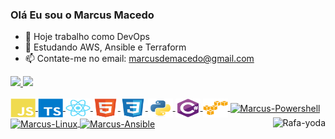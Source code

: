 ### Olá Eu sou o Marcus Macedo


- 🔭 Hoje trabalho como DevOps 
- 🌱 Estudando AWS, Ansible e Terraform
- 📫 Contate-me no email: marcusdemacedo@gmail.com

 <div>
  <a href="https://github.com/marcusdemacedo">
  <img height="180em" src="https://github-readme-stats.vercel.app/api?username=marcusdemacedo&show_icons=true&theme=blue-green&include_all_commits=true&count_private=true"/>
  <img height="180em" src="https://github-readme-stats.vercel.app/api/top-langs/?username=marcusdemacedo&layout=compact&langs_count=7&theme=blue-green"/>
</div>
<div style="display: inline_block"><br>
  <img align="center" alt="Rafa-Js" height="30" width="40" src="https://raw.githubusercontent.com/devicons/devicon/master/icons/javascript/javascript-plain.svg">
  <img align="center" alt="Rafa-Ts" height="30" width="40" src="https://raw.githubusercontent.com/devicons/devicon/master/icons/typescript/typescript-plain.svg">
  <img align="center" alt="Rafa-React" height="30" width="40" src="https://raw.githubusercontent.com/devicons/devicon/master/icons/react/react-original.svg">
  <img align="center" alt="Rafa-HTML" height="30" width="40" src="https://raw.githubusercontent.com/devicons/devicon/master/icons/html5/html5-original.svg">
  <img align="center" alt="Rafa-CSS" height="30" width="40" src="https://raw.githubusercontent.com/devicons/devicon/master/icons/css3/css3-original.svg">
  <img align="center" alt="Rafa-Python" height="30" width="40" src="https://raw.githubusercontent.com/devicons/devicon/master/icons/python/python-original.svg">
  <img align="center" alt="Rafa-Csharp" height="30" width="40" src="https://raw.githubusercontent.com/devicons/devicon/master/icons/csharp/csharp-original.svg">
  <img align="center" alt="Marcus-AWS" height="30" width="40" src="https://raw.githubusercontent.com/devicons/devicon/9f4f5cdb393299a81125eb5127929ea7bfe42889/icons/amazonwebservices/amazonwebservices-original.svg">
  <img align="center" alt="Marcus-Powershell" height="30" width="40" <img src="https://img.icons8.com/color/50/000000/powershell.png"/>
  <img align="center" alt="Marcus-Linux" height="30" width="40" <img src="<img src=<img src="https://img.icons8.com/color/48/000000/linux--v1.png"/>
  <img align="center" alt="Marcus-Ansible" height="30" width="40" <img src="https://img.icons8.com/color/48/000000/ansible.png"/>
  
  <img align="right" alt="Rafa-yoda" src="https://cdn.discordapp.com/attachments/795358919417397249/825430589581688872/hi.gif">
  </div>
